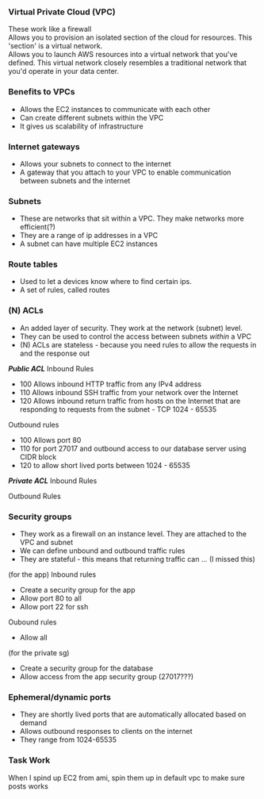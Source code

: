 ### Virtual Private Cloud (VPC)
These work like a firewall  
Allows you to provision an isolated section of the cloud for resources. This 'section' is a virtual network.  
Allows you to launch AWS resources into a virtual network that you've defined. This virtual network closely resembles a traditional network that you'd operate in your data center.  

### Benefits to VPCs
- Allows the EC2 instances to communicate with each other
- Can create different subnets within the VPC
- It gives us scalability of infrastructure

### Internet gateways
- Allows your subnets to connect to the internet
- A gateway that you attach to your VPC to enable communication between subnets and the internet

### Subnets
- These are networks that sit within a VPC. They make networks more efficient(?)
- They are a range of ip addresses in a VPC
- A subnet can have multiple EC2 instances

### Route tables
- Used to let a devices know where to find certain ips.
- A set of rules, called routes

### (N) ACLs
- An added layer of security. They work at the network (subnet) level. 
- They can be used to control the access between subnets _within_ a VPC
- (N) ACLs are stateless - because you need rules to allow the requests in and the response out

***Public ACL***
Inbound Rules
- 100 Allows inbound HTTP traffic from any IPv4 address 
- 110 Allows inbound SSH traffic from your network over the Internet
- 120 Allows inbound return traffic from hosts on the Internet that are responding to requests from the subnet - TCP 1024 - 65535

Outbound rules
- 100 Allows port 80
- 110 for port 27017 and outbound access to our database server using CIDR block
- 120 to allow short lived ports between 1024 - 65535

***Private ACL***
Inbound Rules


Outbound Rules


### Security groups
- They work as a firewall on an instance level. They are attached to the VPC and subnet
- We can define unbound and outbound traffic rules
- They are stateful - this means that returning traffic can ... (I missed this)

(for the app)
Inbound rules
- Create a security group for the app
- Allow port 80 to all
- Allow port 22 for ssh

Oubound rules
- Allow all

(for the private sg)
- Create a security group for the database
- Allow access from the app security group (27017???)

### Ephemeral/dynamic ports
- They are shortly lived ports that are automatically allocated based on demand
- Allows outbound responses to clients on the internet
- They range from 1024-65535


### Task Work
When I spind up EC2 from ami, spin them up in default vpc to make sure posts works
